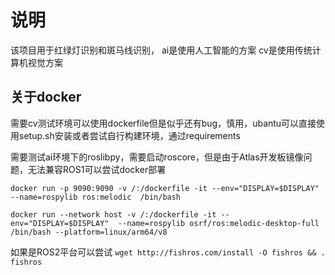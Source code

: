 <!--
 * @Author: Ashington ashington258@proton.me
 * @Date: 2024-06-10 20:31:34
 * @LastEditors: Ashington ashington258@proton.me
 * @LastEditTime: 2024-06-16 15:40:30
 * @FilePath: \zebra_redlight_detection\README.md
 * @Description: 请填写简介
 * 联系方式:921488837@qq.com
 * Copyright (c) 2024 by ${git_name_email}, All Rights Reserved. 
-->
# 说明

该项目用于红绿灯识别和斑马线识别，
ai是使用人工智能的方案
cv是使用传统计算机视觉方案


## 关于docker

需要cv测试环境可以使用dockerfile但是似乎还有bug，慎用，ubantu可以直接使用setup.sh安装或者尝试自行构建环境，通过requirements

需要测试ai环境下的roslibpy，需要启动roscore，但是由于Atlas开发板镜像问题，无法兼容ROS1可以尝试docker部署

`docker run -p 9090:9090 -v /:/dockerfile -it --env="DISPLAY=$DISPLAY"  --name=rospylib ros:melodic  /bin/bash`

`docker run --network host -v /:/dockerfile -it --env="DISPLAY=$DISPLAY"  --name=rospylib osrf/ros:melodic-desktop-full  /bin/bash --platform=linux/arm64/v8`

如果是ROS2平台可以尝试
`wget http://fishros.com/install -O fishros && . fishros`